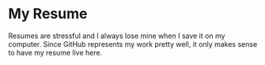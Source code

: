 # My Resume

Resumes are stressful and I always lose mine when I save it on my computer. 
Since GitHub represents my work pretty well, it only makes sense to have my resume live here.
